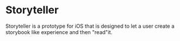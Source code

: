Storyteller
==========

Storyteller is a prototype for iOS that is designed to let a user create a storybook like experience and then "read"it.
